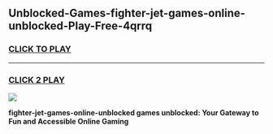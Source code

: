 
## Unblocked-Games-fighter-jet-games-online-unblocked-Play-Free-4qrrq
<h3>
<a href="https://premium76.site?title=fighter-jet-games-online-unblocked&ref=09A">CLICK TO PLAY</a></h3>
<hr>

<h3>
<a href="https://premium76.site?title=fighter-jet-games-online-unblocked&ref=09A">CLICK 2 PLAY</a>
  
</h3>

<a href="https://premium76.site?title=fighter-jet-games-online-unblocked&ref=09A"><img src="https://clearcache.store/games.png"></a>


**fighter-jet-games-online-unblocked games unblocked: Your Gateway to Fun and Accessible Online Gaming**
